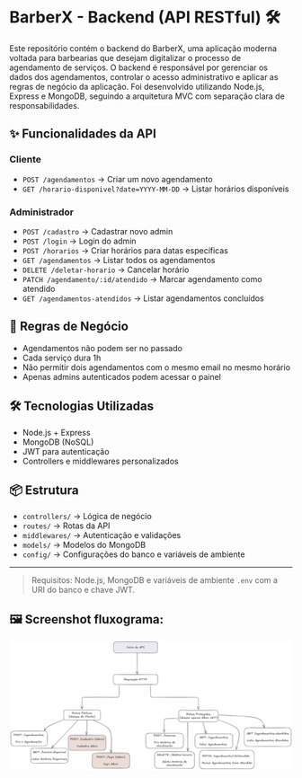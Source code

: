 # BarberX - Backend (API RESTful) 🛠️

Este repositório contém o backend do BarberX, uma aplicação moderna voltada para barbearias que desejam digitalizar o processo de agendamento de serviços. O backend é responsável por gerenciar os dados dos agendamentos, controlar o acesso administrativo e aplicar as regras de negócio da aplicação. Foi desenvolvido utilizando Node.js, Express e MongoDB, seguindo a arquitetura MVC com separação clara de responsabilidades.

## ✨ Funcionalidades da API

### Cliente

- `POST /agendamentos` → Criar um novo agendamento
- `GET /horario-disponivel?date=YYYY-MM-DD` → Listar horários disponíveis

### Administrador

- `POST /cadastro` → Cadastrar novo admin
- `POST /login` → Login do admin
- `POST /horarios` → Criar horários para datas específicas
- `GET /agendamentos` → Listar todos os agendamentos
- `DELETE /deletar-horario` → Cancelar horário
- `PATCH /agendamento/:id/atendido` → Marcar agendamento como atendido
- `GET /agendamentos-atendidos` → Listar agendamentos concluídos

## 🧠 Regras de Negócio

- Agendamentos não podem ser no passado
- Cada serviço dura 1h
- Não permitir dois agendamentos com o mesmo email no mesmo horário
- Apenas admins autenticados podem acessar o painel

## 🛠️ Tecnologias Utilizadas

- Node.js + Express
- MongoDB (NoSQL)
- JWT para autenticação
- Controllers e middlewares personalizados

## 📦 Estrutura

- `controllers/` → Lógica de negócio
- `routes/` → Rotas da API
- `middlewares/` → Autenticação e validações
- `models/` → Modelos do MongoDB
- `config/` → Configurações do banco e variáveis de ambiente

---

> Requisitos: Node.js, MongoDB e variáveis de ambiente `.env` com a URI do banco e chave JWT.

## 🖼️ Screenshot fluxograma:

![screenshot](/src/assets/fluxogramaBackend.png)
